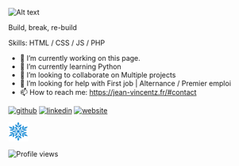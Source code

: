 ![Alt text](https://github.com/JeanVincentz/screen/blob/master/banner.png)

Build, break, re-build

Skills: HTML / CSS / JS / PHP

- 🔭 I’m currently working on this page. 
- 🌱 I’m currently learning Python 
- 👯 I’m looking to collaborate on Multiple projects 
- 🤔 I’m looking for help with First job | Alternance / Premier emploi  
- 📫 How to reach me: https://jean-vincentz.fr/#contact 


[<img src='https://cdn.jsdelivr.net/npm/simple-icons@3.0.1/icons/github.svg' alt='github' height='40'>](https://github.com/JeanVincentz)  [<img src='https://cdn.jsdelivr.net/npm/simple-icons@3.0.1/icons/linkedin.svg' alt='linkedin' height='40'>](https://www.linkedin.com/in/jean-vincentz/)  [<img src='https://cdn.jsdelivr.net/npm/simple-icons@3.0.1/icons/icloud.svg' alt='website' height='40'>](https://jean-vincentz.fr/)  

<a href='https://archiveprogram.github.com/'><img src='https://raw.githubusercontent.com/acervenky/animated-github-badges/master/assets/acbadge.gif' width='40' height='40'></a> 

![Profile views](https://gpvc.arturio.dev/JeanVincentz)  


